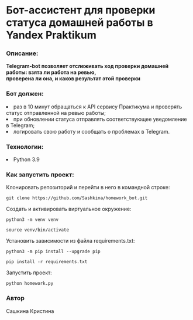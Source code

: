 # Бот-ассистент для проверки статуса домашней работы в Yandex Praktikum

### Описание:

**Telegram-bot позволяет отслеживать ход проверки домашней работы: взята ли работа на ревью,  
проверена ли она, и каков результат этой проверки**

### Бот должен:
<li> раз в 10 минут обращаться к API сервису Практикума и проверять статус отправленной на ревью работы;
<li> при обновлении статуса отправлять соответствующее уведомление в Telegram;
<li> логировать свою работу и сообщать о проблемах в Telegram.

### Технологии:
<li> Python 3.9

### Как запустить проект:

Клонировать репозиторий и перейти в него в командной строке:

```
git clone https://github.com/Sashkina/homework_bot.git
```

Cоздать и активировать виртуальное окружение:

```
python3 -m venv venv
```

```
source venv/bin/activate
```

Установить зависимости из файла requirements.txt:

```
python3 -m pip install --upgrade pip
```

```
pip install -r requirements.txt
```

Запустить проект:

```
python homework.py
```

### Автор  
Сашкина Кристина
